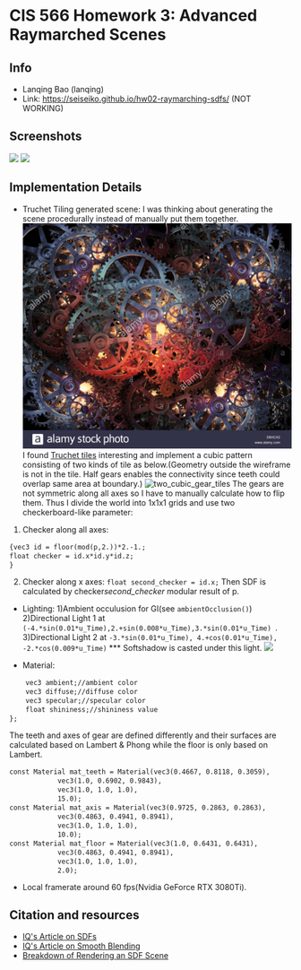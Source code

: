 # CIS 566 Homework 3: Advanced Raymarched Scenes

## Info
- Lanqing Bao (lanqing)
- Link:  https://seiseiko.github.io/hw02-raymarching-sdfs/ (NOT WORKING)

## Screenshots
![](res1.gif)
![](res2.gif)

## Implementation Details


- Truchet Tiling generated scene:
I was thinking about generating the scene procedurally instead of manually put them together.
![Insipiration](gears.jpg)
I found [Truchet tiles](https://en.wikipedia.org/wiki/Truchet_tiles) interesting and implement a cubic pattern consisting of two kinds of tile as below.(Geometry outside the wireframe is not in the tile. Half gears enables the connectivity since teeth could overlap same area at boundary.)
![two_cubic_gear_tiles](showtile.gif)
The gears are not symmetric along all axes so I have to manually calculate how to flip them. Thus I divide the world into 1x1x1 grids and use two checkerboard-like parameter:
1) Checker along all axes:
```
{vec3 id = floor(mod(p,2.))*2.-1.;
float checker = id.x*id.y*id.z;
}
```
2) Checker along x axes: ```float second_checker = id.x;```
Then SDF is calculated by checker*second_checker* modular result of p.

- Lighting: 
1)Ambient occulusion for GI(see ```ambientOcclusion()```)
2)Directional Light 1 at ```(-4.*sin(0.01*u_Time),2.+sin(0.008*u_Time),3.*sin(0.01*u_Time) ```.
3)Directional Light 2 at ```-3.*sin(0.01*u_Time), 4.+cos(0.01*u_Time), -2.*cos(0.009*u_Time)``` *** Softshadow is casted under this light.
![](softshdow.gif)

- Material: 
```struct Material {
    vec3 ambient;//ambient color
    vec3 diffuse;//diffuse color
    vec3 specular;//specular color
    float shininess;//shininess value
}; 
```
The teeth and axes of gear are defined differently and their surfaces are
calculated based on Lambert & Phong while the floor is only based on Lambert.
```
const Material mat_teeth = Material(vec3(0.4667, 0.8118, 0.3059),
            vec3(1.0, 0.6902, 0.9843),
            vec3(1.0, 1.0, 1.0),
            15.0);
const Material mat_axis = Material(vec3(0.9725, 0.2863, 0.2863),
            vec3(0.4863, 0.4941, 0.8941),
            vec3(1.0, 1.0, 1.0),
            10.0);         
const Material mat_floor = Material(vec3(1.0, 0.6431, 0.6431),
            vec3(0.4863, 0.4941, 0.8941),
            vec3(1.0, 1.0, 1.0),
            2.0);         
```
- Local framerate around 60 fps(Nvidia GeForce RTX 3080Ti).
## Citation and resources

- [IQ's Article on SDFs](http://www.iquilezles.org/www/articles/distfunctions/distfunctions.htm)
- [IQ's Article on Smooth Blending](http://www.iquilezles.org/www/articles/smin/smin.htm)
- [Breakdown of Rendering an SDF Scene](http://www.iquilezles.org/www/material/nvscene2008/rwwtt.pdf)

